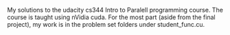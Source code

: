 My solutions to the udacity cs344 Intro to Paralell programming course. The course is taught using nVidia cuda. For the most part (aside from the final project), my work is in the problem set folders under student_func.cu.
